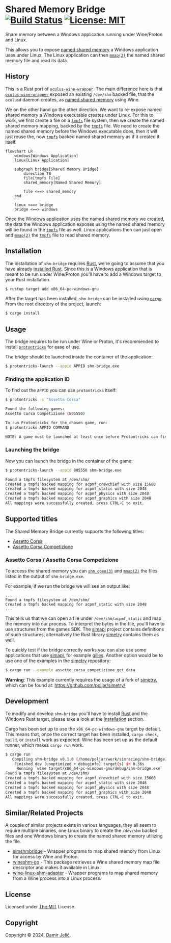 # Shared Memory Bridge &emsp; [![Build Status]][actions] [![License: MIT]][license]

[License: MIT]: https://img.shields.io/badge/License-MIT-yellow.svg
[license]: https://opensource.org/licenses/MIT
[Build Status]: https://img.shields.io/github/actions/workflow/status/poljar/shm-bridge/ci.yml?branch=main
[actions]: https://github.com/poljar/shm-bridge/actions/workflows/ci.yml


Share memory between a Windows application running under Wine/Proton and Linux.

This allows you to expose [named shared memory] a Windows application uses under
Linux. The Linux application can then [`mmap(2)`] the named shared memory file and
read its data.

## History

This is a Rust port of [`oculus-wine-wrapper`]. The main difference here is
that [`oculus-wine-wrapper`] exposed an existing `/dev/shm` backed file, that
the `oculusd` daemon creates, as [named shared memory] using Wine.

We on the other hand go the other direction. We want to re-expose named shared
memory a Windows executable creates under Linux. For this to work, we first
create a file on a [`tmpfs`] file system, then we create the named shared memory
mapping, backed by the [`tmpfs`] file. We need to create the named shared memory
before the Windows executable does, then it will just reuse the, now [`tmpfs`]
backed named shared memory as if it created it itself.

```mermaid
flowchart LR
    windows[Windows Application]
    linux[Linux Application]

    subgraph bridge[Shared Memory Bridge]
        direction TB
        file[tmpfs File]
        shared_memory[Named Shared Memory]
        
        file <==> shared_memory
    end

    linux <==> bridge
    bridge <==> windows
```

Once the Windows application uses the named shared memory we created, the data
the Windows application exposes using the named shared memory will be found in
the [`tmpfs`] file as well. Linux applications then can just open and [`mmap(2)`]
the [`tmpfs`] file to read shared memory.

## Installation 

The installation of `shm-bridge` requires [Rust], we're going to assume that you
have already [installed Rust][rust-install]. Since this is a Windows application
that is meant to be run under Wine/Proton you'll have to add a Windows target to
your Rust installation.

```bash
$ rustup target add x86_64-pc-windows-gnu
```

After the target has been installed, `shm-bridge` can be installed using
[`cargo`]. From the root directory of the project, launch:

```bash
$ cargo install
```

## Usage

The bridge requires to be run under Wine or Proton, it's recommended to install
[`protontricks`] for ease of use.


The bridge should be launched inside the container of the application:

```bash
$ protontricks-launch --appid APPID shm-bridge.exe
```

### Finding the application ID

To find out the `APPID` you can use `protontricks` itself:

```bash
$ protontricks -s "Assetto Corsa"

Found the following games:
Assetto Corsa Competizione (805550)

To run Protontricks for the chosen game, run:
$ protontricks APPID COMMAND

NOTE: A game must be launched at least once before Protontricks can find the game.
```

### Launching the bridge

Now you can launch the bridge in the container of the game:

```bash
$ protontricks-launch --appid 805550 shm-bridge.exe

Found a tmpfs filesystem at /dev/shm/
Created a tmpfs backed mapping for acpmf_crewchief with size 15660
Created a tmpfs backed mapping for acpmf_static with size 2048
Created a tmpfs backed mapping for acpmf_physics with size 2048
Created a tmpfs backed mapping for acpmf_graphics with size 2048
All mappings were successfully created, press CTRL-C to exit.

```

## Supported titles

The Shared Memory Bridge currently supports the following titles:

* [Assetto Corsa][ac]
* [Assetto Corsa Competizione][acc]

### Assetto Corsa / Assetto Corsa Competizione

To access the shared memory you can [`shm_open(3)`] and [`mmap(2)`] the files
listed in the output of `shm-bridge.exe`.

For example, if we run the bridge we will see an output like:

```
...
Found a tmpfs filesystem at /dev/shm/
Created a tmpfs backed mapping for acpmf_static with size 2048
...
```

This tells us that we can open a file under `/dev/shm/acpmf_static` and map the
memory into our process. To interpret the bytes in the file, you'll have to use
structures from the games SDK. The [simapi] project contains definitions of such
structures, alternatively the Rust library [simetry] contains them as well.

To quickly test if the bridge correctly works you can also use some applications
that use [simapi], for example [gilles]. Another option would be to use one of
the examples in the [simetry] repository:

```bash
$ cargo run --example assetto_corsa_competizione_get_data

```

**Warning**: This example currently requires the usage of a fork of [simetry],
which can be found at: https://github.com/poljar/simetry/

## Development

To modify and develop `shm-bridge` you'll have to install [Rust] and the Windows
Rust target, please take a look at the [installation](#installation) section.

Cargo has been set up to use the `x86_64-pc-windows-gnu` target by default. This
means that, once the correct target has been installed, `cargo
check`, `build`, or `install` work as expected. Wine has been set up as the
default runner, which makes `cargo run` work.

```bash
$ cargo run
   Compiling shm-bridge v0.1.0 (/home/poljar/werk/simracing/shm-bridge)
    Finished dev [unoptimized + debuginfo] target(s) in 0.36s
     Running `wine target/x86_64-pc-windows-gnu/debug/shm-bridge.exe`
Found a tmpfs filesystem at /dev/shm/
Created a tmpfs backed mapping for acpmf_crewchief with size 15660
Created a tmpfs backed mapping for acpmf_static with size 2048
Created a tmpfs backed mapping for acpmf_physics with size 2048
Created a tmpfs backed mapping for acpmf_graphics with size 2048
All mappings were successfully created, press CTRL-C to exit.
```

## Similar/Related Projects

A couple of similar projects exists in various languages, they all seem to
require multiple binaries, one Linux binary to create the `/dev/shm` backed files
and one Windows binary to create the named shared memory utilizing the file.

* [simshmbridge] - Wrapper programs to map shared memory from Linux for access
                   by Wine and Proton.
* [wineshm-go] - This package retrieves a Wine shared memory map file descriptor
                 and makes it available in Linux.
* [wine-linux-shm-adapter] - Wrapper programs to map shared memory from a Wine
                             process into a Linux process.

## License

Licensed under [The MIT][license] License.

## Copyright

Copyright © 2024, [Damir Jelić](mailto:poljar@termina.org.uk).

[`protontricks`]: https://github.com/Matoking/protontricks/
[license]: https://github.com/poljar/shm-bridge/blob/main/LICENSE
[named shared memory]: https://learn.microsoft.com/en-us/windows/win32/memory/creating-named-shared-memory
[`oculus-wine-wrapper`]: https://github.com/feilen/oculus-wine-wrapper/
[ac]: https://store.steampowered.com/app/805550/Assetto_Corsa_Competizione/
[acc]: https://store.steampowered.com/app/805550/Assetto_Corsa_Competizione/
[`tmpfs`]: https://www.kernel.org/doc/html/latest/filesystems/tmpfs.html
[`mmap(2)`]: https://man7.org/linux/man-pages/man2/mmap.2.html
[simshmbridge]: https://github.com/spacefreak18/simshmbridge
[wineshm-go]: https://github.com/LeonB/wineshm-go
[wine-linux-shm-adapter]: https://github.com/Spacefreak18/wine-linux-shm-adapter
[rust-install]: https://www.rust-lang.org/tools/install
[Rust]: https://www.rust-lang.org/
[`cargo`]: https://doc.rust-lang.org/cargo/
[`shm_open(3)`]: https://man7.org/linux/man-pages/man3/shm_open.3.html
[simapi]: https://github.com/spacefreak18/simapi
[simetry]: https://github.com/adnanademovic/simetry/
[gilles]: https://github.com/Spacefreak18/gilles
